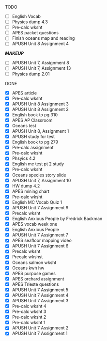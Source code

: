 TODO
- [ ] English Vocab
- [ ] Physics dump 4.3
- [ ] Pre-calc wksht
- [ ] APES packet questions
- [ ] Finish oceans map and reading
- [ ] APUSH Unit 8 Assignment 4

***MAKEUP***
- [ ] APUSH Unit 7, Assignment 8
- [ ] APUSH Unit 7, Assignment 13
- [ ] Physics dump 2.01

DONE
- [X] APES article
- [X] Pre-calc wksht
- [X] APUSH Unit 8 Assignment 3
- [X] APUSH Unit 8 Assignment 2
- [X] English book to pg 310
- [X] APES AP Classroom
- [X] Oceans test
- [X] APUSH Unit 8, Assignment 1
- [X] APUSH study for test
- [X] English book to pg 279
- [X] Pre-calc assignment
- [X] Pre-calc wksht
- [X] Phsyics 4.2
- [X] English mc test pt 2 study
- [X] Pre-calc wksht
- [X] Oceans species story slide
- [X] APUSH Unit 7, Assignment 10
- [X] HW dump 4.2
- [X] APES mining chart
- [X] Pre-calc wksht
- [X] English MC Vocab Quiz 1
- [X] APUSH Unit 7 Assignment 9
- [X] Precalc wksht
- [X] English Anxious People by Fredrick Backman
- [X] APES vocab week one
- [X] English Anxious People
- [X] APUSH Unit 7 Assignment 7
- [X] APES seafloor mapping video
- [X] APUSH Unit 7 Assignment 6
- [X] Precalc wksht
- [X] Precalc wkshst
- [X] Oceans salmon wksht
- [X] Oceans kwh hw
- [X] APES purpose games
- [X] APES orchard assignment
- [X] APES Trieste questions
- [X] APUSH Unit 7 Assignment 5
- [X] APUSH Unit 7 Assignment 4
- [X] APUSH Unit 7 Assignment 3
- [X] Pre-calc wksht 4
- [X] Pre-calc wksht 3
- [X] Pre-calc wksht 2
- [X] Pre-calc wksht 1
- [X] APUSH Unit 7 Assignment 2
- [X] APUSH Unit 7 Assignment 1
